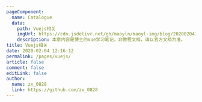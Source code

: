 ```yaml
---
pageComponent: 
  name: Catalogue
  data: 
    path: Vuejs相关
    imgUrl: https://cdn.jsdelivr.net/gh/maoyln/maoyl-img/blog/20200204143633.png
    description: 本章内容是博主的Vue学习笔记，非教程文档，请以官方文档为准。
title: Vuejs相关
date: 2020-02-04 12:16:12
permalink: /pages/vuejs/
article: false
comment: false
editLink: false
author: 
  name: zx_0828
  link: https://github.com/zx_0828
---
```

